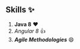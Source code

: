 ## Skills :sparkles:

1. **Java 8** :heart:
2. _Angular 8_ :+1:
3. _**Agile Methodologies**_ :smile:
